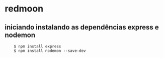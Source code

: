 # redmoon

## iniciando instalando as dependências express e nodemon
~~~
    $ npm install express
    $ npm install nodemon --save-dev
~~~